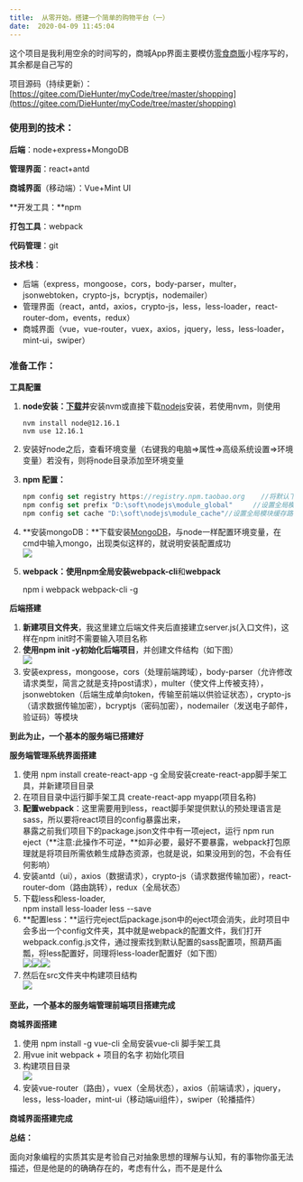 ```yaml
---
title:  从零开始，搭建一个简单的购物平台（一） 
date:  2020-04-09 11:45:04 
---
```

这个项目是我利用空余的时间写的，商城App界面主要模仿[零食商贩](http://www.wxapp-union.com/forum.php?modviewthread&tid5042)小程序写的，其余都是自己写的

项目源码（持续更新）：[https://gitee.com/DieHunter/myCode/tree/master/shopping](https://gitee.com/DieHunter/myCode/tree/master/shopping)

### **使用到的技术：**

**后端**：node+express+MongoDB

**管理界面**：react+antd

**商城界面**（移动端）：Vue+Mint UI

**开发工具：**npm

**打包工具**：webpack

**代码管理**：git

**技术栈**：

* 后端（express，mongoose，cors，body-parser，multer，jsonwebtoken，crypto-js，bcryptjs，nodemailer）
* 管理界面（react，antd，axios，crypto-js，less，less-loader，react-router-dom，events，redux）
* 商城界面（vue，vue-router，vuex，axios，jquery，less，less-loader，mint-ui，swiper）

### 准备工作：

**工具配置**

1. **node安装：[下载](https://github.com/coreybutler/nvm-windows)并**安装nvm或直接下载[nodejs](http://nodejs.cn/download/)安装，若使用nvm，则使用
   ```
   nvm install node@12.16.1
   nvm use 12.16.1
   ```

2. 安装好node之后，查看环境变量（右键我的电脑=>属性=>高级系统设置=>环境变量）若没有，则将node目录添加至环境变量

3. **npm 配置：**

   ```javascript
   npm config set registry https://registry.npm.taobao.org    //将默认下载地址设置为淘宝镜像
   npm config set prefix "D:\soft\nodejs\module_global"     //设置全局模块安装默认路径（后面直接将路径放到环境变量，可以直接使用）
   npm config set cache "D:\soft\nodejs\module_cache"//设置全局模块缓存路径
   ```

4. **安装mongoDB：**下载安装[MongoDB](https://www.mongodb.com/download-center/community)，与node一样配置环境变量，在cmd中输入mongo，出现类似这样的，就说明安装配置成功  
![](https://img-blog.csdnimg.cn/20200409094151118.png?x-oss-processimage/watermark,type_ZmFuZ3poZW5naGVpdGk,shadow_10,text_aHR0cHM6Ly9ibG9nLmNzZG4ubmV0L3RpbWVfX19fXw,size_16,color_FFFFFF,t_70)

5. **webpack：**使用npm全局安装**webpack-cli**和**webpack**

   npm i webpack webpack-cli -g

**后端搭建**

1. **新建项目文件夹**，我这里建立后端文件夹后直接建立server.js(入口文件)，这样在npm init时不需要输入项目名称
2. **使用npm init -y初始化后端项目**，并创建文件结构（如下图）  
![](https://img-blog.csdnimg.cn/20200409101330111.png?x-oss-processimage/watermark,type_ZmFuZ3poZW5naGVpdGk,shadow_10,text_aHR0cHM6Ly9ibG9nLmNzZG4ubmV0L3RpbWVfX19fXw,size_16,color_FFFFFF,t_70)
3. 安装express，mongoose，cors（处理前端跨域），body-parser（允许修改请求类型，简言之就是支持post请求），multer（使文件上传被支持），jsonwebtoken（后端生成单向token，传输至前端以供验证状态），crypto-js（请求数据传输加密），bcryptjs（密码加密），nodemailer（发送电子邮件，验证码）等模块

**到此为止，一个基本的服务端已搭建好**

**服务端管理系统界面搭建**

1. 使用 npm install create-react-app -g 全局安装create-react-app脚手架工具，并新建项目目录
2. 在项目目录中运行脚手架工具 create-react-app myapp(项目名称)
3. **配置webpack**：这里需要用到less，react脚手架提供默认的预处理语言是sass，所以要将react项目的config暴露出来，  
   暴露之前我们项目下的package.json文件中有一项eject，运行 npm run eject（**注意:此操作不可逆，**如非必要，最好不要暴露，webpack打包原理就是将项目所需依赖生成静态资源，也就是说，如果没用到的包，不会有任何影响）
4. 安装antd（ui），axios（数据请求），crypto-js（请求数据传输加密），react-router-dom（路由跳转），redux（全局状态）
5. 下载less和less-loader,  
   npm install less-loader less --save
6. **配置less：**运行完eject后package.json中的eject项会消失，此时项目中会多出一个config文件夹，其中就是webpack的配置文件，我们打开webpack.config.js文件，通过搜索找到默认配置的sass配置项，照葫芦画瓢，将less配置好，同理将less-loader配置好（如下图）  
![](https://img-blog.csdnimg.cn/20200409111154452.png?x-oss-processimage/watermark,type_ZmFuZ3poZW5naGVpdGk,shadow_10,text_aHR0cHM6Ly9ibG9nLmNzZG4ubmV0L3RpbWVfX19fXw,size_16,color_FFFFFF,t_70)![](https://img-blog.csdnimg.cn/20200409111255389.png?x-oss-processimage/watermark,type_ZmFuZ3poZW5naGVpdGk,shadow_10,text_aHR0cHM6Ly9ibG9nLmNzZG4ubmV0L3RpbWVfX19fXw,size_16,color_FFFFFF,t_70)![](https://img-blog.csdnimg.cn/20200409111401701.png?x-oss-processimage/watermark,type_ZmFuZ3poZW5naGVpdGk,shadow_10,text_aHR0cHM6Ly9ibG9nLmNzZG4ubmV0L3RpbWVfX19fXw,size_16,color_FFFFFF,t_70)
7. 然后在src文件夹中构建项目结构  
![](https://img-blog.csdnimg.cn/20200409111933737.png?x-oss-processimage/watermark,type_ZmFuZ3poZW5naGVpdGk,shadow_10,text_aHR0cHM6Ly9ibG9nLmNzZG4ubmV0L3RpbWVfX19fXw,size_16,color_FFFFFF,t_70)

**至此，一个基本的服务端管理前端项目搭建完成**

**商城界面搭建**

1. 使用 npm install -g vue-cli 全局安装vue-cli 脚手架工具
2. 用vue init webpack + 项目的名字 初始化项目
3. 构建项目目录  
![](https://img-blog.csdnimg.cn/20200409114241221.png?x-oss-processimage/watermark,type_ZmFuZ3poZW5naGVpdGk,shadow_10,text_aHR0cHM6Ly9ibG9nLmNzZG4ubmV0L3RpbWVfX19fXw,size_16,color_FFFFFF,t_70)
4. 安装vue-router（路由），vuex（全局状态），axios（前端请求），jquery，less，less-loader，mint-ui（移动端ui组件），swiper（轮播插件）

**商城界面搭建完成**

**总结：**

面向对象编程的实质其实是考验自己对抽象思想的理解与认知，有的事物你虽无法描述，但是他是的的确确存在的，考虑有什么，而不是是什么